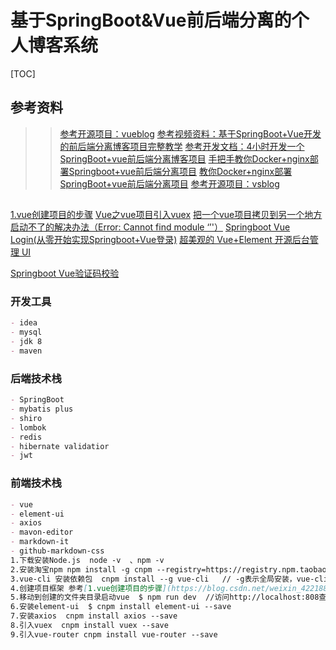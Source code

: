 # 基于SpringBoot&Vue前后端分离的个人博客系统

[TOC]


## 参考资料
>> [参考开源项目：vueblog](https://github.com/MarkerHub/vueblog)
>> [参考视频资料：基于SpringBoot+Vue开发的前后端分离博客项目完整教学](https://www.bilibili.com/video/BV1PQ4y1P7hZ)
>> [参考开发文档：4小时开发一个SpringBoot+vue前后端分离博客项目](https://juejin.im/post/6844903823966732302)
>> [手把手教你Docker+nginx部署Springboot+vue前后端分离项目](https://juejin.cn/post/6886061338804617229/)
>> [教你Docker+nginx部署SpringBoot+vue前后端分离项目](https://www.bilibili.com/video/BV17A411E7aE)
>> [参考开源项目：vsblog](https://github.com/YUbuntu0109/vsblog)
##
[1.vue创建项目的步骤](https://blog.csdn.net/weixin_42218847/article/details/81363421)
[Vue之vue项目引入vuex](https://blog.csdn.net/weixin_40736319/article/details/89379474)
[把一个vue项目拷贝到另一个地方启动不了的解决办法（Error: Cannot find module ‘’'）](https://blog.csdn.net/weixin_41557291/article/details/81561498)
[Springboot Vue Login(从零开始实现Springboot+Vue登录)](https://blog.csdn.net/xiaojinlai123/article/details/90694372)
[超美观的 Vue+Element 开源后台管理 UI](https://mp.weixin.qq.com/s?__biz=Mzg2MjEwMjI1Mg==&mid=2247505441&idx=1&sn=700fe60a8d4e45c7cb528e8230a8ef43&chksm=ce0e61a2f979e8b468a84aee2bfef45329aaf76a3fcc055c9bf287ebc4e2e8a37c80f775d952&mpshare=1&scene=23&srcid=1119tBXDq9Ef3xoqBvi3x9OS&sharer_sharetime=1605769540447&sharer_shareid=d812adcc01829f0f7f8fb06aea118511#rd)


[Springboot Vue验证码校验](https://blog.csdn.net/qq_35416214/article/details/105879996)
### 开发工具
```markdown
- idea
- mysql
- jdk 8
- maven
```
### 后端技术栈
```markdown
- SpringBoot
- mybatis plus
- shiro
- lombok
- redis
- hibernate validatior
- jwt
```
### 前端技术栈
```markdown
- vue
- element-ui
- axios
- mavon-editor
- markdown-it
- github-markdown-css
1.下载安装Node.js  node -v  、npm -v
2.安装淘宝npm npm install -g cnpm --registry=https://registry.npm.taobao.org
3.vue-cli 安装依赖包  cnpm install --g vue-cli   // -g表示全局安装，vue-cli是模块
4.创建项目框架 参考[1.vue创建项目的步骤](https://blog.csdn.net/weixin_42218847/article/details/81363421)
5.移动到创建的文件夹目录启动vue  $ npm run dev  //访问http://localhost:808查看前端主页
6.安装element-ui  $ cnpm install element-ui --save
7.安装axios  cnpm install axios --save
8.引入vuex  cnpm install vuex --save
9.引入vue-router cnpm install vue-router --save
```